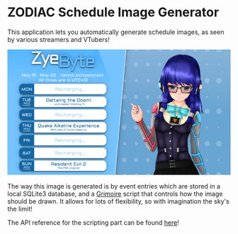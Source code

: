 # ZODIAC Schedule Image Generator

This application lets you automatically generate schedule images, as seen by various streamers and VTubers!

![Example Image](example.png)

The way this image is generated is by event entries which are stored in a local SQLite3 database, and a [Grimoire](https://github.com/Enalye/grimoire) script that controls how the image should be drawn. It allows for lots of flexibility, so with imagination the sky's the limit!

The API reference for the scripting part can be found [here](docs/index.md)!